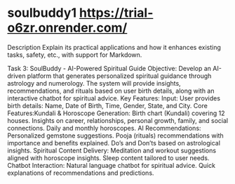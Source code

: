 # soulbuddy1 https://trial-o6zr.onrender.com/
Description
Explain its practical applications and how it enhances existing tasks, safety, etc., with support for Markdown.

Task 3: SoulBuddy - AI-Powered Spiritual Guide
Objective: Develop an AI-driven platform that generates personalized spiritual guidance through astrology and numerology. The system will provide insights, recommendations, and rituals based on user birth details, along with an interactive chatbot for spiritual advice.
Key Features:
Input: User provides birth details: Name, Date of Birth, Time, Gender, State, and City.
Core Features:Kundali & Horoscope Generation:
Birth chart (Kundali) covering 12 houses. Insights on career, relationships, personal growth, family, and social connections. Daily and monthly horoscopes.
AI Recommendations:
Personalized gemstone suggestions. Pooja (rituals) recommendations with importance and benefits explained. Do’s and Don’ts based on astrological insights.
Spiritual Content Delivery:
Meditation and workout suggestions aligned with horoscope insights. Sleep content tailored to user needs.
Chatbot Interaction:
Natural language chatbot for spiritual advice. Quick explanations of recommendations and predictions.
